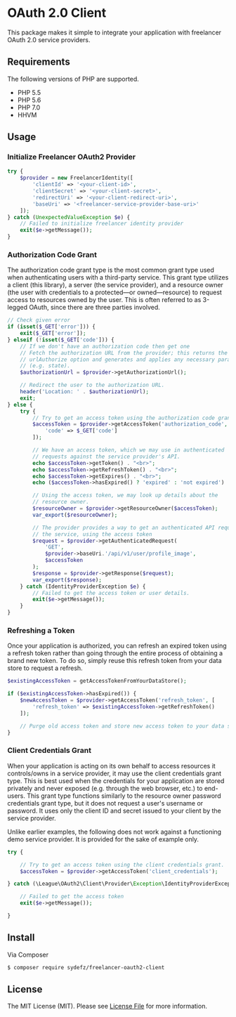 # OAuth 2.0 Client

This package makes it simple to integrate your application with freelancer OAuth 2.0 service providers.

## Requirements

The following versions of PHP are supported.

* PHP 5.5
* PHP 5.6
* PHP 7.0
* HHVM

## Usage

### Initialize Freelancer OAuth2 Provider

```php
try {
    $provider = new FreelancerIdentity([
        'clientId' => '<your-client-id>',
        'clientSecret' => '<your-client-secret>',
        'redirectUri' => '<your-client-redirect-uri>',
        'baseUri' => '<freelancer-service-provider-base-uri>'
    ]);
} catch (UnexpectedValueException $e) {
    // Failed to initialize freelancer identity provider
    exit($e->getMessage());
}
```

### Authorization Code Grant

The authorization code grant type is the most common grant type used when authenticating users with a third-party service. This grant type utilizes a client (this library), a server (the service provider), and a resource owner (the user with credentials to a protected—or owned—resource) to request access to resources owned by the user. This is often referred to as 3-legged OAuth, since there are three parties involved.

```php
// Check given error
if (isset($_GET['error'])) {
    exit($_GET['error']);
} elseif (!isset($_GET['code'])) {
    // If we don't have an authorization code then get one
    // Fetch the authorization URL from the provider; this returns the
    // urlAuthorize option and generates and applies any necessary parameters
    // (e.g. state).
    $authorizationUrl = $provider->getAuthorizationUrl();

    // Redirect the user to the authorization URL.
    header('Location: ' . $authorizationUrl);
    exit;
} else {
    try {
        // Try to get an access token using the authorization code grant.
        $accessToken = $provider->getAccessToken('authorization_code', [
            'code' => $_GET['code']
        ]);

        // We have an access token, which we may use in authenticated
        // requests against the service provider's API.
        echo $accessToken->getToken() . "<br>";
        echo $accessToken->getRefreshToken() . "<br>";
        echo $accessToken->getExpires() . "<br>";
        echo ($accessToken->hasExpired() ? 'expired' : 'not expired') . "<br>";

        // Using the access token, we may look up details about the
        // resource owner.
        $resourceOwner = $provider->getResourceOwner($accessToken);
        var_export($resourceOwner);

        // The provider provides a way to get an authenticated API request for
        // the service, using the access token
        $request = $provider->getAuthenticatedRequest(
            'GET',
            $provider->baseUri.'/api/v1/user/profile_image',
            $accessToken
        );
        $response = $provider->getResponse($request);
        var_export($response);
    } catch (IdentityProviderException $e) {
        // Failed to get the access token or user details.
        exit($e->getMessage());
    }
}
```

### Refreshing a Token

Once your application is authorized, you can refresh an expired token using a refresh token rather than going through the entire process of obtaining a brand new token. To do so, simply reuse this refresh token from your data store to request a refresh.

```php
$existingAccessToken = getAccessTokenFromYourDataStore();

if ($existingAccessToken->hasExpired()) {
    $newAccessToken = $provider->getAccessToken('refresh_token', [
        'refresh_token' => $existingAccessToken->getRefreshToken()
    ]);

    // Purge old access token and store new access token to your data store.
}
```

### Client Credentials Grant

When your application is acting on its own behalf to access resources it controls/owns in a service provider, it may use the client credentials grant type. This is best used when the credentials for your application are stored privately and never exposed (e.g. through the web browser, etc.) to end-users. This grant type functions similarly to the resource owner password credentials grant type, but it does not request a user's username or password. It uses only the client ID and secret issued to your client by the service provider.

Unlike earlier examples, the following does not work against a functioning demo service provider. It is provided for the sake of example only.

``` php
try {

    // Try to get an access token using the client credentials grant.
    $accessToken = $provider->getAccessToken('client_credentials');

} catch (\League\OAuth2\Client\Provider\Exception\IdentityProviderException $e) {

    // Failed to get the access token
    exit($e->getMessage());

}
```

## Install

Via Composer

``` bash
$ composer require sydefz/freelancer-oauth2-client
```

## License

The MIT License (MIT). Please see [License File](https://github.com/sydefz/freelancer-oauth2-client/blob/master/LICENSE) for more information.
